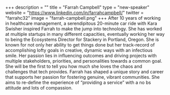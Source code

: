 +++
description = ""
title = "Farrah Campbell"
type = "new-speaker"
website = "https://www.linkedin.com/in/farrahcampbell/"
twitter = "farrahc32"
image = "farrah-campbell.png"
+++
After 10 years of working in healthcare management, a serendipitous 20-minute car ride with Kara Swisher inspired Farrah to make the jump into technology. She has worked at multiple startups in many different capacities, eventually working her way to being the Ecosystems Director for Stackery in Portland, Oregon. She is known for not only her ability to get things done but her track-record of accomplishing lofty goals in creative, dynamic ways with an infectious smile. Her passion lies in influencing outcomes and driving projects with multiple stakeholders, priorities, and personalities towards a common goal. She will be the first to tell you how much she loves the chaos and challenges that tech provides. Farrah has shaped a unique story and career that supports her passion for fostering genuine, vibrant communities. She aims to re-define the experience of “providing a service” with a no bs attitude and lots of compassion.